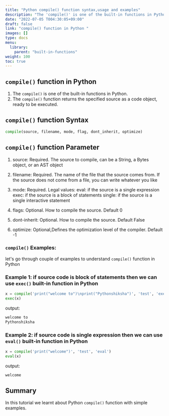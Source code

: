 ```yaml
---
title: "Python compile() function syntax,usage and examples"
description: "The 'compile()' is one of the built-in functions in Python"
date: "2022-07-05 T004:30:05+09:00"
draft: false
link: "compile() function in Python "
images: []
type: docs
menu:
  library:
    parent: "built-in-functions"
weight: 100
toc: true
---
```


## `compile()` function in Python

1. The `compile()` is one of the built-in functions in Python.
2. The `compile()` function returns the specified source as a code object,
ready to be executed.

## `compile()` function Syntax

```Python
compile(source, filename, mode, flag, dont_inherit, optimize)
```
## `compile()` function Parameter

1. source: Required. The source to compile, can be a String, a Bytes object, or an AST object

2. filename: Required. The name of the file that the source comes from. If the source does not come from a file, you can write whatever you like

3. mode: Required. Legal values:
   eval: if the source is a single expression
   exec: if the source is a block of statements
   single: if the source is a single interactive statement

4. flags: Optional. How to compile the source. Default 0

5. dont-inherit: Optional. How to compile the source. Default False

6. optimize: Optional,Defines the optimization level of the compiler.
 Default -1

### `compile()` Examples:

let's go through couple of examples to understand `compile()` function in Python

### Example 1: if source code is block of statements then we can use `exec()` built-in function in Python

```Python
x = compile('print("welcome to")\nprint("Pythonshiksha")', 'test', 'exec')
exec(x) 
```
output:

```Python
welcome to
Pythonshiksha
```

### Example 2:  if source code is single expression then we can use `eval()` built-in function in Python

```Python
x = compile('print("welcome")', 'test', 'eval')
eval(x) 
```
output:

```Python
welcome
```

## Summary
In this tutorial we learnt about Python `compile()` function with simple examples.





